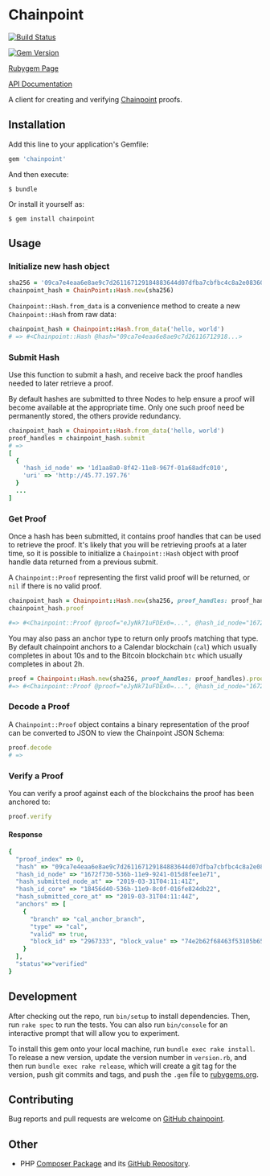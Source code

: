 # Chainpoint

[![Build Status](https://travis-ci.org/KenjiOhtsuka/chainpoint_gem.svg?branch=master)](https://travis-ci.org/KenjiOhtsuka/chainpoint_gem)

[![Gem Version](https://badge.fury.io/rb/chainpoint.svg)](https://badge.fury.io/rb/chainpoint)

[Rubygem Page](https://rubygems.org/gems/chainpoint)

[API Documentation](https://kenjiohtsuka.github.io/chainpoint_gem/)

A client for creating and verifying [Chainpoint](https://chainpoint.org/) proofs.

## Installation

Add this line to your application's Gemfile:

```ruby
gem 'chainpoint'
```

And then execute:

    $ bundle

Or install it yourself as:

    $ gem install chainpoint

## Usage

### Initialize new hash object

```ruby
sha256 = '09ca7e4eaa6e8ae9c7d261167129184883644d07dfba7cbfbc4c8a2e08360d5b'
chainpoint_hash = ChainPoint::Hash.new(sha256)
```

`Chainpoint::Hash.from_data` is a convenience method to create a new `Chainpoint::Hash` from raw
data:

```ruby
chainpoint_hash = Chainpoint::Hash.from_data('hello, world')
# => #<Chainpoint::Hash @hash="09ca7e4eaa6e8ae9c7d26116712918...>
```

### Submit Hash

Use this function to submit a hash, and receive back the proof handles needed to later retrieve a
proof.

By default hashes are submitted to three Nodes to help ensure a proof will become available at the appropriate time. Only one such proof need be permanently stored, the others provide redundancy.

```ruby
chainpoint_hash = Chainpoint::Hash.from_data('hello, world')
proof_handles = chainpoint_hash.submit
# =>
[
  {
    'hash_id_node' => '1d1aa8a0-8f42-11e8-967f-01a68adfc010',
    'uri' => 'http://45.77.197.76'
  }
  ...
]

```

### Get Proof

Once a hash has been submitted, it contains proof handles that can be used to retrieve the proof.
It's likely that you will be retrieving proofs at a later time, so it is possible to initialize
a `Chainpoint::Hash` object with proof handle data returned from a previous submit.

A `Chainpoint::Proof` representing the first valid proof will be returned, or `nil` if there is no valid proof.

```ruby
chainpoint_hash = Chainpoint::Hash.new(sha256, proof_handles: proof_handles)
chainpoint_hash.proof

#=> #<Chainpoint::Proof @proof="eJyNk71uFDEx0=...", @hash_id_node="1672f730-...1", @anchors_complete=["cal"]>
```

You may also pass an anchor type to return only proofs matching that type. By default chainpoint
anchors to a Calendar blockchain (`cal`) which usually completes in about 10s and to the Bitcoin blockchain `btc` which usually completes in about 2h.

```ruby
proof = Chainpoint::Hash.new(sha256, proof_handles: proof_handles).proof('btc')
#=> #<Chainpoint::Proof @proof="eJyNk71uFDEx0=...", @hash_id_node="1672f730-...1", @anchors_complete=["cal", "btc"]>
```

### Decode a Proof

A `Chainpoint::Proof` object contains a binary representation of the proof can be converted to JSON to view the Chainpoint JSON Schema:

```ruby
proof.decode
# =>
```

### Verify a Proof

You can verify a proof against each of the blockchains the proof has been anchored to:

```ruby
proof.verify
```

#### Response

```ruby
{
  "proof_index" => 0,
  "hash" => "09ca7e4eaa6e8ae9c7d261167129184883644d07dfba7cbfbc4c8a2e08360d5b",
  "hash_id_node" => "1672f730-536b-11e9-9241-015d8fee1e71",
  "hash_submitted_node_at" => "2019-03-31T04:11:41Z",
  "hash_id_core" => "18456d40-536b-11e9-8c0f-016fe824db22",
  "hash_submitted_core_at" => "2019-03-31T04:11:44Z",
  "anchors" => [
    {
      "branch" => "cal_anchor_branch",
      "type" => "cal",
      "valid" => true,
      "block_id" => "2967333", "block_value" => "74e2b62f68463f53105b65d57c729e5488b7833d6ebb259561b84e43d826c7ea"
    }
  ],
  "status"=>"verified"
}

```

## Development

After checking out the repo, run `bin/setup` to install dependencies. Then, run `rake spec` to run the tests. You can also run `bin/console` for an interactive prompt that will allow you to experiment.

To install this gem onto your local machine, run `bundle exec rake install`. To release a new version, update the version number in `version.rb`, and then run `bundle exec rake release`, which will create a git tag for the version, push git commits and tags, and push the `.gem` file to [rubygems.org](https://rubygems.org).

## Contributing

Bug reports and pull requests are welcome on [GitHub chainpoint](https://github.com/KenjiOhtsuka/chainpoint_gem).

## Other

* PHP [Composer Package](https://packagist.org/packages/kenji-otsuka/chainpoint) and its [GitHub Repository](https://github.com/KenjiOhtsuka/chainpoint_php).
